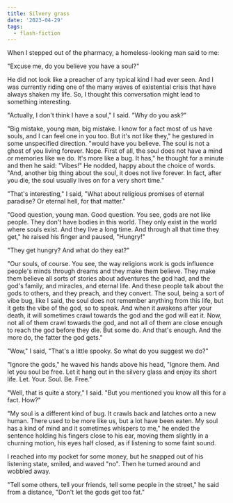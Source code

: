 ```yaml
---
title: Silvery grass
date: '2023-04-29'
tags:
  - flash-fiction
---
```


When I stepped out of the pharmacy, a homeless-looking man said to me:

<!-- truncate -->

"Excuse me, do you believe you have a soul?"

He did not look like a preacher of any typical kind I had ever seen. And I was
currently riding one of the many waves of existential crisis that have always
shaken my life. So, I thought this conversation might lead to something
interesting.

"Actually, I don't think I have a soul," I said. "Why do you ask?"

"Big mistake, young man, big mistake. I know for a fact most of us have souls,
and I can feel one in you too. But it's not like they," he gestured in some
unspecified direction. "would have you believe. The soul is not a ghost of you
living forever. Nope. First of all, the soul does not have a mind or memories
like we do. It's more like a bug. It has," he thought for a minute and then he
said: "Vibes!" He nodded, happy about the choice of words. "And, another big
thing about the soul, it does not live forever. In fact, after you die, the soul
usually lives on for a very short time."

"That's interesting," I said, "What about religious promises of eternal
paradise? Or eternal hell, for that matter."

"Good question, young man. Good question. You see, gods are not like people.
They don't have bodies in this world. They only exist in the world where souls
exist. And they live a long time. And through all that time they get," he raised
his finger and paused, "Hungry!"

"They get hungry? And what do they eat?"

"Our souls, of course. You see, the way religions work is gods influence
people's minds through dreams and they make them believe. They make them believe
all sorts of stories about adventures the god had, and the god's family, and
miracles, and eternal life. And these people talk about the gods to others, and
they preach, and they convert. The soul, being a sort of vibe bug, like I said,
the soul does not remember anything from this life, but it gets the vibe of the
god, so to speak. And when it awakens after your death, it will sometimes crawl
towards the god and the god will eat it. Now, not all of them crawl towards the
god, and not all of them are close enough to reach the god before they die. But
some do. And that's enough. And the more do, the fatter the god gets."

"Wow," I said, "That's a little spooky. So what do you suggest we do?"

"Ignore the gods," he waved his hands above his head, "Ignore them. And let you
soul be free. Let it hang out in the silvery glass and enjoy its short life.
Let. Your. Soul. Be. Free."

"Well, that is quite a story," I said. "But you mentioned you know all this for
a fact. How?"

"My soul is a different kind of bug. It crawls back and latches onto a new
human. There used to be more like us, but a lot have been eaten. My soul has a
kind of mind and it sometimes whispers to me," he ended the sentence holding his
fingers close to his ear, moving them slightly in a churning motion, his eyes
half closed, as if listening to some faint sound.

I reached into my pocket for some money, but he snapped out of his listening
state, smiled, and waved "no". Then he turned around and wobbled away.

"Tell some others, tell your friends, tell some people in the street," he said
from a distance, "Don't let the gods get too fat."
